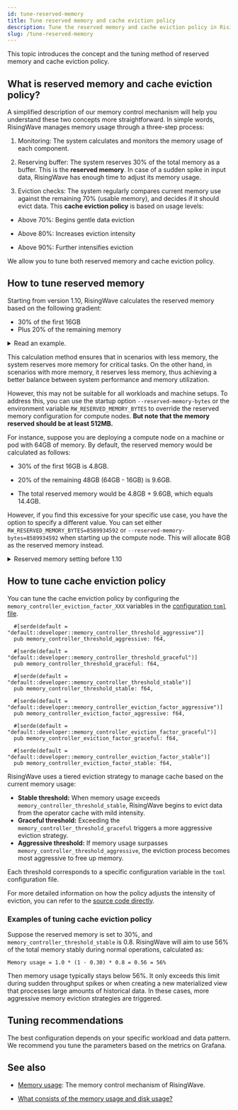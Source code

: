 ```yaml
---
id: tune-reserved-memory
title: Tune reserved memory and cache eviction policy
description: Tune the reserved memory and cache eviction policy in RisingWave.
slug: /tune-reserved-memory
---
```

<head>
  <link rel="canonical" href="https://docs.risingwave.com/docs/current/tune-reserved-memory/" />
</head>

This topic introduces the concept and the tuning method of reserved memory and cache eviction policy.

## What is reserved memory and cache eviction policy?

A simplified description of our memory control mechanism will help you understand these two concepts more straightforward. In simple words, RisingWave manages memory usage through a three-step process:

1. Monitoring: The system calculates and monitors the memory usage of each component.

2. Reserving buffer: The system reserves 30% of the total memory as a buffer. This is the **reserved memory**. In case of a sudden spike in input data, RisingWave has enough time to adjust its memory usage.

3. Eviction checks: The system regularly compares current memory use against the remaining 70% (usable memory), and decides if it should evict data. This  **cache eviction policy** is based on usage levels:

- Above 70%: Begins gentle data eviction

- Above 80%: Increases eviction intensity

- Above 90%: Further intensifies eviction

We allow you to tune both reserved memory and cache eviction policy.

## How to tune reserved memory

Starting from version 1.10, RisingWave calculates the reserved memory based on the following gradient:

- 30% of the first 16GB
- Plus 20% of the remaining memory

<details>
<summary>Read an example.</summary>
For example, let's consider a compute node with 32GB of memory. The reserved memory would be calculated as follows:

- 30% of the first 16GB is 4.8GB.

- 20% of the remaining 16GB is 3.2GB.

- The total reserved memory is 4.8GB + 3.2GB = 8GB.

</details>

This calculation method ensures that in scenarios with less memory, the system reserves more memory for critical tasks. On the other hand, in scenarios with more memory, it reserves less memory, thus achieving a better balance between system performance and memory utilization.

However, this may not be suitable for all workloads and machine setups. To address this, you can use the startup option `--reserved-memory-bytes` or the environment variable `RW_RESERVED_MEMORY_BYTES` to override the reserved memory configuration for compute nodes. **But note that the memory reserved should be at least 512MB.**

For instance, suppose you are deploying a compute node on a machine or pod with 64GB of memory. By default, the reserved memory would be calculated as follows:

- 30% of the first 16GB is 4.8GB.

- 20% of the remaining 48GB (64GB - 16GB) is 9.6GB.

- The total reserved memory would be 4.8GB + 9.6GB, which equals 14.4GB.

However, if you find this excessive for your specific use case, you have the option to specify a different value. You can set either `RW_RESERVED_MEMORY_BYTES=8589934592` or `--reserved-memory-bytes=8589934592` when starting up the compute node. This will allocate 8GB as the reserved memory instead.

<details>
<summary>Reserved memory setting before 1.10</summary>

Before version 1.9, RisingWave just allocated 30% of the total memory as reserved memory by default. However, through practical application, we realized that this default setting may not be suitable for all scenarios. Therefore, in version 1.9, we introduced the ability to customize the reserved memory.

To further optimize this feature, we changed the calculation method for reserved memory in version 1.10 and introduced the current gradient calculation method. These changes improve memory utilization and provide enhanced performance for our users.

By continuously improving the reserved memory feature, we strive to offer a more flexible and efficient memory management solution to meet the diverse needs of our users.
</details>

## How to tune cache enviction policy

You can tune the cache enviction policy by configuring the `memory_controller_eviction_factor_XXX` variables in the [configuration `toml` file](https://github.com/risingwavelabs/risingwave/tree/main/src/config).

```plain title="Variables in the configuration toml file"
  #[serde(default = "default::developer::memory_controller_threshold_aggressive")]
  pub memory_controller_threshold_aggressive: f64,

  #[serde(default = "default::developer::memory_controller_threshold_graceful")]
  pub memory_controller_threshold_graceful: f64,

  #[serde(default = "default::developer::memory_controller_threshold_stable")]
  pub memory_controller_threshold_stable: f64,

  #[serde(default = "default::developer::memory_controller_eviction_factor_aggressive")]
  pub memory_controller_eviction_factor_aggressive: f64,

  #[serde(default = "default::developer::memory_controller_eviction_factor_graceful")]
  pub memory_controller_eviction_factor_graceful: f64,

  #[serde(default = "default::developer::memory_controller_eviction_factor_stable")]
  pub memory_controller_eviction_factor_stable: f64,
```

RisingWave uses a tiered eviction strategy to manage cache based on the current memory usage:

- **Stable threshold:** When memory usage exceeds `memory_controller_threshold_stable`, RisingWave begins to evict data from the operator cache with mild intensity.
- **Graceful threshold:** Exceeding the `memory_controller_threshold_graceful` triggers a more aggressive eviction strategy.
- **Aggressive threshold:** If memory usage surpasses `memory_controller_threshold_aggressive`, the eviction process becomes most aggressive to free up memory.

Each threshold corresponds to a specific configuration variable in the `toml` configuration file.

For more detailed information on how the policy adjusts the intensity of eviction, you can refer to the [source code directly](https://github.com/risingwavelabs/risingwave/blob/main/src/compute/src/memory/controller.rs).

### Examples of tuning cache eviction policy

Suppose the reserved memory is set to 30%, and `memory_controller_threshold_stable` is 0.8. RisingWave will aim to use 56% of the total memory stably during normal operations, calculated as:

```plain
Memory usage = 1.0 * (1 - 0.30) * 0.8 = 0.56 = 56%
```

Then memory usage typically stays below 56%. It only exceeds this limit during sudden throughput spikes or when creating a new materialized view that processes large amounts of historical data. In these cases, more aggressive memory eviction strategies are triggered.

## Tuning recommendations

The best configuration depends on your specific workload and data pattern. We recommend you tune the parameters based on the metrics on Grafana.

## See also

- [Memory usage](/performance/performance-metrics.md#memory-usage): The memory control mechanism of RisingWave.

- [What consists of the memory usage and disk usage?](/rw-faq.md#what-consists-of-the-memory-usage-and-disk-usage)